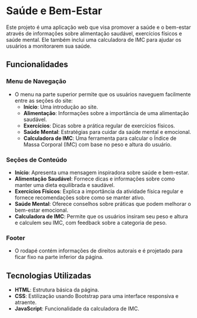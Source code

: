 # Saúde e Bem-Estar

Este projeto é uma aplicação web que visa promover a saúde e o bem-estar através de informações sobre alimentação saudável, exercícios físicos e saúde mental. Ele também inclui uma calculadora de IMC para ajudar os usuários a monitorarem sua saúde.

## Funcionalidades

### Menu de Navegação
- O menu na parte superior permite que os usuários naveguem facilmente entre as seções do site:
  - **Início**: Uma introdução ao site.
  - **Alimentação**: Informações sobre a importância de uma alimentação saudável.
  - **Exercícios**: Dicas sobre a prática regular de exercícios físicos.
  - **Saúde Mental**: Estratégias para cuidar da saúde mental e emocional.
  - **Calculadora de IMC**: Uma ferramenta para calcular o Índice de Massa Corporal (IMC) com base no peso e altura do usuário.

### Seções de Conteúdo
- **Início**: Apresenta uma mensagem inspiradora sobre saúde e bem-estar.
- **Alimentação Saudável**: Fornece dicas e informações sobre como manter uma dieta equilibrada e saudável.
- **Exercícios Físicos**: Explica a importância da atividade física regular e fornece recomendações sobre como se manter ativo.
- **Saúde Mental**: Oferece conselhos sobre práticas que podem melhorar o bem-estar emocional.
- **Calculadora de IMC**: Permite que os usuários insiram seu peso e altura e calculem seu IMC, com feedback sobre a categoria de peso.

### Footer
- O rodapé contém informações de direitos autorais e é projetado para ficar fixo na parte inferior da página.

## Tecnologias Utilizadas
- **HTML**: Estrutura básica da página.
- **CSS**: Estilização usando Bootstrap para uma interface responsiva e atraente.
- **JavaScript**: Funcionalidade da calculadora de IMC.
